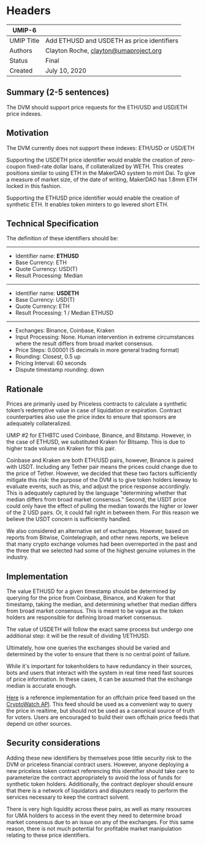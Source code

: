# Headers
| UMIP-6     |                                                                                                                                          |
|------------|------------------------------------------------------------------------------------------------------------------------------------------|
| UMIP Title | Add ETHUSD and USDETH as price identifiers              |
| Authors    | Clayton Roche, clayton@umaproject.org |
| Status     | Final                                                                                                                                    |
| Created    | July 10, 2020                                                                                                                           |

## Summary (2-5 sentences)
The DVM should support price requests for the ETH/USD and USD/ETH price indexes. 

## Motivation
The DVM currently does not support these indexes: ETH/USD or USD/ETH

Supporting the USDETH price identifier would enable the creation of zero-coupon fixed-rate dollar loans, if collateralized by WETH.  This creates positions similar to using ETH in the MakerDAO system to mint Dai.  To give a measure of market size, of the date of writing, MakerDAO has 1.8mm ETH locked in this fashion.  

Supporting the ETHUSD price identifier would enable the creation of synthetic ETH.  It enables token minters to go levered short ETH.


## Technical Specification
The definition of these identifiers should be:

-----------------------------------------
- Identifier name: **ETHUSD**
- Base Currency: ETH
- Quote Currency: USD(T)
- Result Processing: Median
-----------------------------------------
- Identifier name: **USDETH**
- Base Currency: USD(T)
- Quote Currency: ETH
- Result Processing: 1 / Median ETHUSD
-----------------------------------------

- Exchanges: Binance, Coinbase, Kraken
- Input Processing: None. Human intervention in extreme circumstances where the result differs from broad market consensus.
- Price Steps: 0.00001 (5 decimals in more general trading format)
- Rounding: Closest, 0.5 up
- Pricing Interval: 60 seconds
- Dispute timestamp rounding: down

## Rationale
Prices are primarily used by Priceless contracts to calculate a synthetic token’s redemptive value in case of liquidation or expiration. Contract counterparties also use the price index to ensure that sponsors are adequately collateralized. 

UMIP #2 for ETHBTC used Coinbase, Binance, and Bitstamp.  However, in the case of ETHUSD, we substituted Kraken for Bitsamp.  This is due to higher trade volume on Kraken for this pair.

Coinbase and Kraken are both ETH/USD pairs, however, Binance is paired with USDT.  Including any Tether pair means the prices could change due to the price of Tether.  However, we decided that these two factors sufficiently mitigate this risk: the purpose of the DVM is to give token holders leeway to evaluate events, such as this, and adjust the price response accordingly.  This is adequately captured by the language "determining whether that median differs from broad market consensus."  Second, the USDT price could only have the effect of pulling the median towards the higher or lower of the 2 USD pairs.  Or, it could fall right in between them.  For this reason we believe the USDT concern is sufficiently handled.

We also considered an alternative set of exchanges.  However, based on reports from Bitwise, Cointelegraph, and other news reports, we believe that many crypto exchange volumes had been overreported in the past and the three that we selected had some of the highest genuine volumes in the industry.



## Implementation

The value ETHUSD for a given timestamp should be determined by querying for the price from Coinbase, Binance, and Kraken for that timestamp, taking the median, and determining whether that median differs from broad market consensus. This is meant to be vague as the token holders are responsible for defining broad market consensus.

The value of USDETH will follow the exact same process but undergo one additional step: it will be the result of dividing 1/ETHUSD.  

Ultimately, how one queries the exchanges should be varied and determined by the voter to ensure that there is no central point of failure.

While it's important for tokenholders to have redundancy in their sources, bots and users that interact with the system in real time need fast sources of price information. In these cases, it can be assumed that the exchange median is accurate enough.

[Here](https://github.com/UMAprotocol/protocol/blob/master/financial-templates-lib/price-feed/CryptoWatchPriceFeed.js)
is a reference implementation for an offchain price feed based on the
[CryptoWatch API](https://docs.cryptowat.ch/rest-api/). This feed should be used as a convenient
way to query the price in realtime, but should not be used as a canonical source of truth for
voters. Users are encouraged to build their own offchain price feeds that depend on other sources.

## Security considerations
Adding these new identifiers by themselves pose little security risk to the DVM or priceless financial contract users. However, anyone deploying a new priceless token contract referencing this identifier should take care to parameterize the contract appropriately to avoid the loss of funds for synthetic token holders. Additionally, the contract deployer should ensure that there is a network of liquidators and disputers ready to perform the services necessary to keep the contract solvent.
 
There is very high liquidity across these pairs, as well as many resources for UMA holders to access in the event they need to determine broad market consensus due to an issue on any of the exchanges.  For this same reason, there is not much potential for profitable market manipulation relating to these price identifiers.
